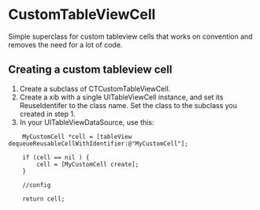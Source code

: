 # CustomTableViewCell

Simple superclass for custom tableview cells that works on convention and removes the need for a lot of code.

## Creating a custom tableview cell

1. Create a subclass of CTCustomTableViewCell.
1. Create a xib with a single UITableViewCell instance, and set its ReuseIdentifer to the class name. Set the class to the subclass you created in step 1.
1. In your UITableViewDataSource, use this:
```
    MyCustomCell *cell = [tableView dequeueReusableCellWithIdentifier:@"MyCustomCell"];

    if (cell == nil ) {
        cell = [MyCustomCell create];
    }
    
    //config 

    return cell;

```
